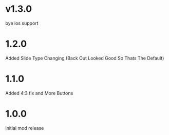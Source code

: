 # v1.3.0
bye ios support

# 1.2.0
Added Slide Type Changing (Back Out Looked Good So Thats The Default)


# 1.1.0
Added 4:3 fix and More Buttons


# 1.0.0
initial mod release
